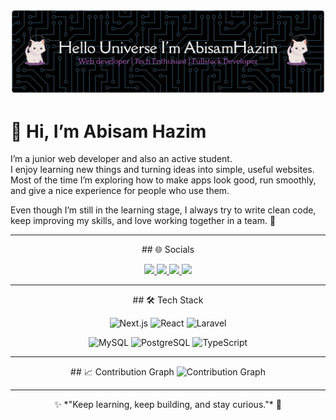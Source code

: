 ![Header Banner](./github-header-banner.png)

# 👋 Hi, I’m Abisam Hazim

I’m a junior web developer and also an active student.  
I enjoy learning new things and turning ideas into simple, useful websites.  
Most of the time I’m exploring how to make apps look good, run smoothly,  
and give a nice experience for people who use them.  

Even though I’m still in the learning stage, I always try to write clean code,  
keep improving my skills, and love working together in a team. 🚀  

---
<div align="center">
## 🌐 Socials
<br />
<p align="center">
  <a href="https://instagram.com/username" target="_blank">
    <img src="https://img.shields.io/badge/Instagram-E4405F?style=for-the-badge&logo=instagram&logoColor=white" />
  </a>
  <a href="https://youtube.com/@username" target="_blank">
    <img src="https://img.shields.io/badge/YouTube-FF0000?style=for-the-badge&logo=youtube&logoColor=white" />
  </a>
  <a href="https://discord.gg/invitecode" target="_blank">
    <img src="https://img.shields.io/badge/Discord-5865F2?style=for-the-badge&logo=discord&logoColor=white" />
  </a>
  <a href="https://linkedin.com/in/username" target="_blank">
    <img src="https://img.shields.io/badge/LinkedIn-0A66C2?style=for-the-badge&logo=linkedin&logoColor=white" />
  </a>
</p>
</div>


---

<div align="center">
## 🛠 Tech Stack
<br />
  
![Next.js](https://img.shields.io/badge/next.js-000000?style=for-the-badge&logo=nextdotjs&logoColor=white) 
![React](https://img.shields.io/badge/react-%2320232a.svg?style=for-the-badge&logo=react&logoColor=%2361DAFB) 
![Laravel](https://img.shields.io/badge/laravel-%23FF2D20.svg?style=for-the-badge&logo=laravel&logoColor=white)  

![MySQL](https://img.shields.io/badge/mysql-4479A1.svg?style=for-the-badge&logo=mysql&logoColor=white) 
![PostgreSQL](https://img.shields.io/badge/postgresql-%23336791.svg?style=for-the-badge&logo=postgresql&logoColor=white) 
![TypeScript](https://img.shields.io/badge/typescript-%23007ACC.svg?style=for-the-badge&logo=typescript&logoColor=white)   

</div>

---

<div align="center">
## 📈 Contribution Graph
  <img src="https://github-readme-activity-graph.vercel.app/graph?username=briliantbee&theme=tokyo-night" alt="Contribution Graph" />
</div>

---
<div align="center">
✨ *"Keep learning, keep building, and stay curious."* 🚀
</div>

<!-- Proudly created with GPRM ( https://gprm.itsvg.in ) -->
